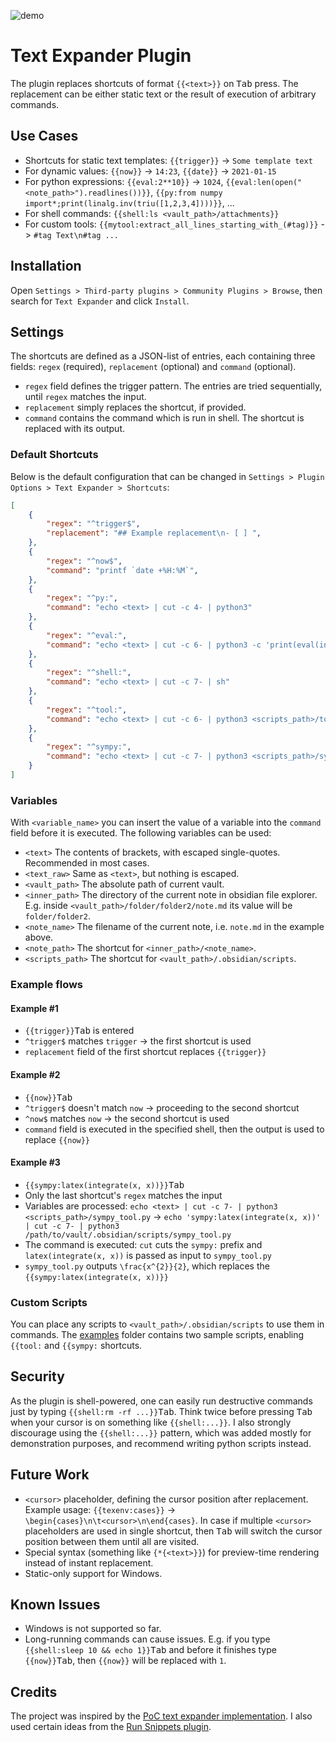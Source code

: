 ![demo](https://raw.githubusercontent.com/konodyuk/obsidian-text-expander/master/images/obsidian-text-expander-demo.gif)

# Text Expander Plugin
The plugin replaces shortcuts of format `{{<text>}}` on <kbd>Tab</kbd> press. The replacement can be either static text or the result of execution of arbitrary commands.

## Use Cases
-   Shortcuts for static text templates: `{{trigger}}` -> `Some template text`
-   For dynamic values: `{{now}}` -> `14:23`, `{{date}}` -> `2021-01-15`
-   For python expressions: `{{eval:2**10}}` -> `1024`, `{{eval:len(open("<note_path>").readlines())}}`, `{{py:from numpy import*;print(linalg.inv(triu([1,2,3,4])))}}`, ...
-   For shell commands: `{{shell:ls <vault_path>/attachments}}`
-   For custom tools: `{{mytool:extract_all_lines_starting_with_(#tag)}}` -> `#tag Text\n#tag ...`

## Installation
Open `Settings > Third-party plugins > Community Plugins > Browse`, then search for `Text Expander` and click `Install`.

## Settings
The shortcuts are defined as a JSON-list of entries, each containing three fields: `regex` (required), `replacement` (optional) and `command` (optional). 
-   `regex` field defines the trigger pattern. The entries are tried sequentially, until `regex` matches the input.
-   `replacement` simply replaces the shortcut, if provided.
-   `command` contains the command which is run in shell. The shortcut is replaced with its output.

### Default Shortcuts
Below is the default configuration that can be changed in `Settings > Plugin Options > Text Expander > Shortcuts`:
```json
[
    {
        "regex": "^trigger$",
        "replacement": "## Example replacement\n- [ ] ",
    },
    {
        "regex": "^now$",
        "command": "printf `date +%H:%M`",
    },
    {
        "regex": "^py:",
        "command": "echo <text> | cut -c 4- | python3"
    },
    {
        "regex": "^eval:",
        "command": "echo <text> | cut -c 6- | python3 -c 'print(eval(input()), end=\"\")'"
    },
    {
        "regex": "^shell:",
        "command": "echo <text> | cut -c 7- | sh"
    },
    {
        "regex": "^tool:",
        "command": "echo <text> | cut -c 6- | python3 <scripts_path>/tool.py"
    },
    {
        "regex": "^sympy:",
        "command": "echo <text> | cut -c 7- | python3 <scripts_path>/sympy_tool.py"
    }
]
```

### Variables
With `<variable_name>` you can insert the value of a variable into the `command` field before it is executed. The following variables can be used:
-   `<text>` The contents of brackets, with escaped single-quotes. Recommended in most cases.
-   `<text_raw>` Same as `<text>`, but nothing is escaped.
-   `<vault_path>` The absolute path of current vault.
-   `<inner_path>` The directory of the current note in obsidian file explorer. E.g. inside `<vault_path>/folder/folder2/note.md` its value will be `folder/folder2`.
-   `<note_name>` The filename of the current note, i.e. `note.md` in the example above.
-   `<note_path>` The shortcut for `<inner_path>/<note_name>`.
-   `<scripts_path>` The shortcut for `<vault_path>/.obsidian/scripts`.

### Example flows
#### Example #1
-   `{{trigger}}`<kbd>Tab</kbd> is entered
-   `^trigger$` matches `trigger` -> the first shortcut is used
-   `replacement` field of the first shortcut replaces `{{trigger}}`

#### Example #2
-   `{{now}}`<kbd>Tab</kbd>
-   `^trigger$` doesn't match `now` -> proceeding to the second shortcut
-   `^now$` matches `now` -> the second shortcut is used
-   `command` field is executed in the specified shell, then the output is used to replace `{{now}}`

#### Example #3
-   `{{sympy:latex(integrate(x, x))}}`<kbd>Tab</kbd>
-   Only the last shortcut's `regex` matches the input
-   Variables are processed: `echo <text> | cut -c 7- | python3 <scripts_path>/sympy_tool.py` -> `echo 'sympy:latex(integrate(x, x))' | cut -c 7- | python3 /path/to/vault/.obsidian/scripts/sympy_tool.py`
-   The command is executed: `cut` cuts the `sympy:` prefix and `latex(integrate(x, x))` is passed as input to `sympy_tool.py`
-   `sympy_tool.py` outputs `\frac{x^{2}}{2}`, which replaces the `{{sympy:latex(integrate(x, x))}}`

### Custom Scripts
You can place any scripts to `<vault_path>/.obsidian/scripts` to use them in commands. The [examples](https://github.com/konodyuk/obsidian-text-expander/tree/master/examples/scripts) folder contains two sample scripts, enabling `{{tool:` and `{{sympy:` shortcuts.

## Security
As the plugin is shell-powered, one can easily run destructive commands just by typing `{{shell:rm -rf ...}}`<kbd>Tab</kbd>. Think twice before pressing <kbd>Tab</kbd> when your cursor is on something like `{{shell:...}}`. I also strongly discourage using the `{{shell:...}}` pattern, which was added mostly for demonstration purposes, and recommend writing python scripts instead.

## Future Work
-   `<cursor>` placeholder, defining the cursor position after replacement. Example usage: `{{texenv:cases}}` -> `\begin{cases}\n\t<cursor>\n\end{cases}`. In case if multiple `<cursor>` placeholders are used in single shortcut, then <kbd>Tab</kbd> will switch the cursor position between them until all are visited.
-   Special syntax (something like `{*{<text>}}`) for preview-time rendering instead of instant replacement.
-   Static-only support for Windows.

## Known Issues
-   Windows is not supported so far.
-   Long-running commands can cause issues. E.g. if you type `{{shell:sleep 10 && echo 1}}`<kbd>Tab</kbd> and before it finishes type `{{now}}`<kbd>Tab</kbd>, then `{{now}}` will be replaced with `1`.

## Credits
The project was inspired by the [PoC text expander implementation](https://github.com/akaalias/text-expander-plugin). I also used certain ideas from the [Run Snippets plugin](https://github.com/cristianvasquez/obsidian-snippets-plugin).
